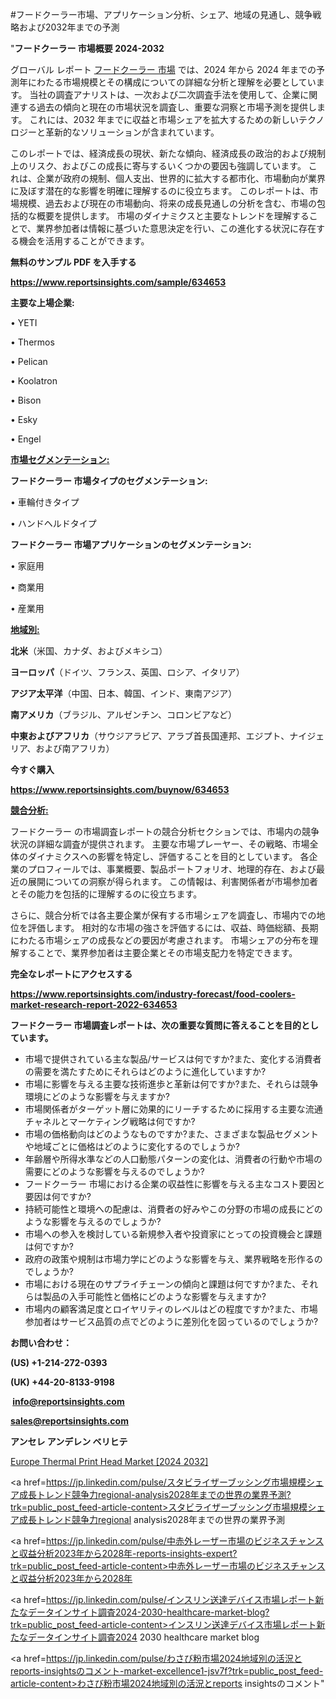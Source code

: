 #フードクーラー市場、アプリケーション分析、シェア、地域の見通し、競争戦略および2032年までの予測

"<strong>フードクーラー 市場概要 2024-2032</strong>

グローバル レポート <a href=https://www.reportsinsights.com/sample/634653>フードクーラー 市場</a> では、2024 年から 2024 年までの予測年にわたる市場規模とその構成についての詳細な分析と理解を必要としています。 当社の調査アナリストは、一次および二次調査手法を使用して、企業に関連する過去の傾向と現在の市場状況を調査し、重要な洞察と市場予測を提供します。 これには、2032 年までに収益と市場シェアを拡大​​するための新しいテクノロジーと革新的なソリューションが含まれています。

このレポートでは、経済成長の現状、新たな傾向、経済成長の政治的および規制上のリスク、およびこの成長に寄与するいくつかの要因も強調しています。 これは、企業が政府の規制、個人支出、世界的に拡大する都市化、市場動向が業界に及ぼす潜在的な影響を明確に理解するのに役立ちます。 このレポートは、市場規模、過去および現在の市場動向、将来の成長見通しの分析を含む、市場の包括的な概要を提供します。 市場のダイナミクスと主要なトレンドを理解することで、業界参加者は情報に基づいた意思決定を行い、この進化する状況に存在する機会を活用することができます。

<strong><b>無料のサンプル PDF を入手する</b></strong>

<a href=https://www.reportsinsights.com/sample/634653><strong><u>https://www.reportsinsights.com/sample/634653</u></strong></a>

<strong>主要な上場企業:</strong>

• YETI 

• Thermos 

• Pelican 

• Koolatron 

• Bison 

• Esky 

• Engel

<strong><u>市場セグメンテーション</u></strong><strong><u>:</u></strong>

<strong>フードクーラー 市場タイプのセグメンテーション:</strong>

• 車輪付きタイプ

• ハンドヘルドタイプ

<strong>フードクーラー 市場アプリケーションのセグメンテーション:</strong>

• 家庭用

• 商業用

• 産業用

<strong><u>地域別</u></strong><strong><u>:</u></strong>

<strong>北米</strong>（米国、カナダ、およびメキシコ）

<strong>ヨーロッパ</strong>（ドイツ、フランス、英国、ロシア、イタリア）

<strong>アジア太平洋</strong>（中国、日本、韓国、インド、東南アジア）

<strong>南アメリカ</strong>（ブラジル、アルゼンチン、コロンビアなど）

<strong>中東およびアフリカ</strong>（サウジアラビア、アラブ首長国連邦、エジプト、ナイジェリア、および南アフリカ）

<strong>今すぐ購入</strong>

<a href=https://www.reportsinsights.com/buynow/634653><strong><u>https://www.reportsinsights.com/buynow/634653</u></strong></a>

<strong><u>競合分析:</u></strong>

フードクーラー の市場調査レポートの競合分析セクションでは、市場内の競争状況の詳細な調査が提供されます。 主要な市場プレーヤー、その戦略、市場全体のダイナミクスへの影響を特定し、評価することを目的としています。 各企業のプロフィールでは、事業概要、製品ポートフォリオ、地理的存在、および最近の展開についての洞察が得られます。 この情報は、利害関係者が市場参加者とその能力を包括的に理解するのに役立ちます。

さらに、競合分析では各主要企業が保有する市場シェアを調査し、市場内での地位を評価します。 相対的な市場の強さを評価するには、収益、時価総額、長期にわたる市場シェアの成長などの要因が考慮されます。 市場シェアの分布を理解することで、業界参加者は主要企業とその市場支配力を特定できます。

<strong>完全なレポートにアクセスする</strong>

<a href=https://www.reportsinsights.com/industry-forecast/food-coolers-market-research-report-2022-634653><strong><u><b>https://www.reportsinsights.com/industry-forecast/food-coolers-market-research-report-2022-634653</b></u></strong></a>

<strong><b>フードクーラー 市場調査レポートは、次の重要な質問に答えることを目的としています。</b></strong>
<ul>
  <li>市場で提供されている主な製品/サービスは何ですか?また、変化する消費者の需要を満たすためにそれらはどのように進化していますか?</li>
  <li>市場に影響を与える主要な技術進歩と革新は何ですか?また、それらは競争環境にどのような影響を与えますか?</li>
  <li>市場関係者がターゲット層に効果的にリーチするために採用する主要な流通チャネルとマーケティング戦略は何ですか?</li>
  <li>市場の価格動向はどのようなものですか?また、さまざまな製品セグメントや地域ごとに価格はどのように変化するのでしょうか?</li>
  <li>年齢層や所得水準などの人口動態パターンの変化は、消費者の行動や市場の需要にどのような影響を与えるのでしょうか?</li>
  <li>フードクーラー 市場における企業の収益性に影響を与える主なコスト要因と要因は何ですか?</li>
  <li>持続可能性と環境への配慮は、消費者の好みやこの分野の市場の成長にどのような影響を与えるのでしょうか?</li>
  <li>市場への参入を検討している新規参入者や投資家にとっての投資機会と課題は何ですか?</li>
  <li>政府の政策や規制は市場力学にどのような影響を与え、業界戦略を形作るのでしょうか?</li>
  <li>市場における現在のサプライチェーンの傾向と課題は何ですか?また、それらは製品の入手可能性と価格にどのような影響を与えますか?</li>
  <li>市場内の顧客満足度とロイヤリティのレベルはどの程度ですか?また、市場参加者はサービス品質の点でどのように差別化を図っているのでしょうか?</li>
</ul>
<strong>お問い合わせ：</strong>

<strong>(US) +1-214-272-0393</strong>

<strong>(UK) +44-20-8133-9198</strong>

<strong> </strong><a href=info@reportsinsights.com><strong><u>info@reportsinsights.com</u></strong></a>

<a href=sales@reportsinsights.com><strong><u>sales@reportsinsights.com</u></strong></a>

<strong>アンセレ アンデレン ベリヒテ</strong>

<a href=https://www.linkedin.com/pulse/europe-thermal-print-head-markets-analysis-decision-makers-yrhif/>Europe Thermal Print Head Market [2024 2032]</a>

<a href=https://jp.linkedin.com/pulse/スタビライザーブッシング市場規模シェア成長トレンド競争力regional-analysis2028年までの世界の業界予測?trk=public_post_feed-article-content>スタビライザーブッシング市場規模シェア成長トレンド競争力regional analysis2028年までの世界の業界予測</a>

<a href=https://jp.linkedin.com/pulse/中赤外レーザー市場のビジネスチャンスと収益分析2023年から2028年-reports-insights-expert?trk=public_post_feed-article-content>中赤外レーザー市場のビジネスチャンスと収益分析2023年から2028年</a>

<a href=https://jp.linkedin.com/pulse/インスリン送達デバイス市場レポート新たなデータインサイト調査2024-2030-healthcare-market-blog?trk=public_post_feed-article-content>インスリン送達デバイス市場レポート新たなデータインサイト調査2024 2030 healthcare market blog</a>

<a href=https://jp.linkedin.com/pulse/わさび粉市場2024地域別の活況とreports-insightsのコメント-market-excellence1-jsv7f?trk=public_post_feed-article-content>わさび粉市場2024地域別の活況とreports insightsのコメント</a>"
